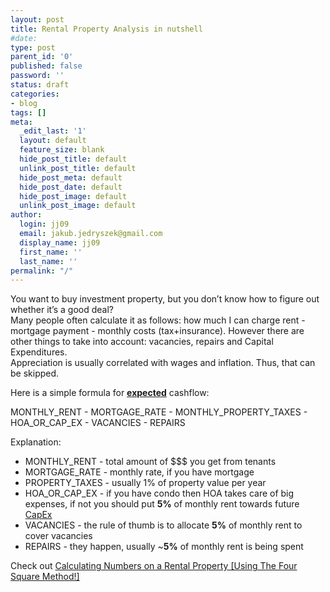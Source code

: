 ```yaml
---
layout: post
title: Rental Property Analysis in nutshell
#date: 
type: post
parent_id: '0'
published: false
password: ''
status: draft
categories:
- blog
tags: []
meta:
  _edit_last: '1'
  layout: default
  feature_size: blank
  hide_post_title: default
  unlink_post_title: default
  hide_post_meta: default
  hide_post_date: default
  hide_post_image: default
  unlink_post_image: default
author:
  login: jj09
  email: jakub.jedryszek@gmail.com
  display_name: jj09
  first_name: ''
  last_name: ''
permalink: "/"
---
```

<p><!-- wp:paragraph --></p>
<p>You want to buy investment property, but you don’t know how to figure out whether it’s a good deal?<br />Many people often calculate it as follows: how much I can charge rent - mortgage payment - monthly costs (tax+insurance). However there are other things to take into account: vacancies, repairs and Capital Expenditures.<br />Appreciation is usually correlated with wages and inflation. Thus, that can be skipped.</p>
<p><!-- /wp:paragraph --></p>
<p><!-- wp:paragraph --></p>
<p>Here is a simple formula for <strong><span style="text-decoration: underline;">expected</span></strong> cashflow:</p>
<p><!-- /wp:paragraph --></p>
<p><!-- wp:paragraph --></p>
<p>MONTHLY_RENT - MORTGAGE_RATE - MONTHLY_PROPERTY_TAXES - HOA_OR_CAP_EX - VACANCIES - REPAIRS</p>
<p><!-- /wp:paragraph --></p>
<p><!-- wp:paragraph --></p>
<p>Explanation:</p>
<p><!-- /wp:paragraph --></p>
<p><!-- wp:list --></p>
<ul>
<li>MONTHLY_RENT - total amount of $$$ you get from tenants</li>
<li>MORTGAGE_RATE - monthly rate, if you have mortgage</li>
<li>PROPERTY_TAXES - usually 1% of property value per year</li>
<li>HOA_OR_CAP_EX - if you have condo then HOA takes care of big expenses, if not you should put <strong>5%</strong> of monthly rent towards future <a href="https://keyrenterdenver.com/repairs-and-maintenance/#:~:text=A%20Capital%20Expenditure%2C%20also%20known,of%20the%20Federal%20Tax%20Code.">CapEx</a></li>
<li>VACANCIES - the rule of thumb is to allocate <strong>5%</strong> of monthly rent to cover vacancies</li>
<li>REPAIRS - they happen, usually ~<strong>5%</strong> of monthly rent is being spent</li>
</ul>
<p><!-- /wp:list --></p>
<p><!-- wp:paragraph --></p>
<p>Check out <a href="https://www.youtube.com/watch?v=T_7vhsSBi7c">Calculating Numbers on a Rental Property [Using The Four Square Method!]</a></p>
<p><!-- /wp:paragraph --></p>
